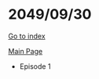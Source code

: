 # 2049/09/30

[Go to index](/README.md "Go to index")

[Main Page](https://omnipedia.app/wiki/2049/09/30/Main_Page "Main Page")
- Episode 1
